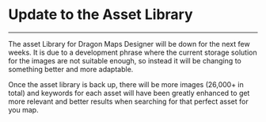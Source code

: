 # Update to the Asset Library
<hr>

The asset Library for Dragon Maps Designer will be down for the next few weeks. It is due to a development phrase where the current storage solution for the images are not suitable enough, so instead it will be changing to something better and more adaptable.

Once the asset library is back up, there will be more images (26,000+ in total) and keywords for each asset will have been greatly enhanced to get more relevant and better results when searching for that perfect asset for you map.
